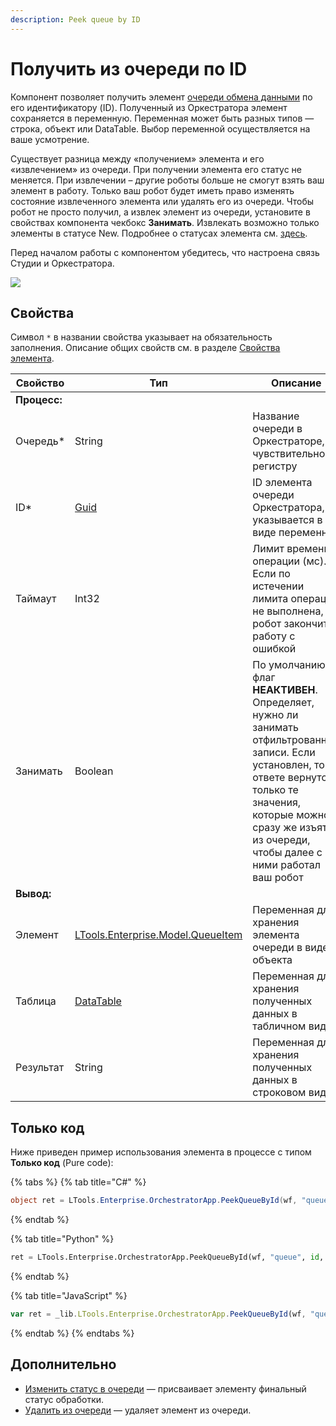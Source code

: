 ```yaml
---
description: Peek queue by ID
---
```


# Получить из очереди по ID

Компонент позволяет получить элемент [очереди обмена данными](https://docs.primo-rpa.ru/primo-rpa/orchestrator/basics/data-queues) по его идентификатору (ID). Полученный из Оркестратора элемент сохраняется в переменную. Переменная может быть разных типов — строка, объект или DataTable. Выбор переменной осуществляется на ваше усмотрение.

Существует разница между «получением» элемента и его «извлечением» из очереди. При получении элемента его статус не меняется. При извлечении – другие роботы больше не смогут взять ваш элемент в работу. Только ваш робот будет иметь право изменять состояние извлеченного элемента или удалять его из очереди. Чтобы робот не просто получил, а извлек элемент из очереди, установите в свойствах компонента чекбокс **Занимать**. Извлекать возможно только элементы в статусе New. Подробнее о статусах элемента см. [здесь](https://docs.primo-rpa.ru/primo-rpa/orchestrator/basics/data-queues/items#statusy-elementa).

Перед началом работы с компонентом убедитесь, что настроена связь Студии и Оркестратора.

![](../../../resources/basic/orch/queues/peek-queue-by-id.png) 

## Свойства
Символ `*` в названии свойства указывает на обязательность заполнения. Описание общих свойств см. в разделе [Свойства элемента](https://docs.primo-rpa.ru/primo-rpa/primo-studio/process/elements#svoistva-elementa).

| Свойство   | Тип       | Описание                 | Пример
| ---------- | --------- | ------------------------ | ------------- |
| **Процесс:** | | |
| Очередь\*  | String    | Название очереди в Оркестраторе, чувствительно к регистру | `"Queue name"`
| ID\*       | [Guid](https://docs.microsoft.com/ru-ru/dotnet/api/system.guid?view=net-6.0) | ID элемента очереди Оркестратора, указывается в виде переменной | 
| Таймаут    | Int32     | Лимит времени операции (мс). Если по истечении лимита операция не выполнена, робот закончит работу с ошибкой | `5000`
| Занимать   | Boolean   | По умолчанию флаг **НЕАКТИВЕН**. Определяет, нужно ли занимать отфильтрованные записи. Если установлен, то в ответе вернутся только те значения, которые можно сразу же изъять из очереди, чтобы далее с ними работал ваш робот |
| **Вывод:** |   |   |
| Элемент    | [LTools.Enterprise.Model.QueueItem](https://docs.primo-rpa.ru/primo-rpa/g_elements/el_basic/els_orch/els_queues/datatypes) | Переменная для хранения элемента очереди в виде объекта | 
| Таблица    | [DataTable](https://learn.microsoft.com/ru-ru/dotnet/api/system.data.datatable?view=net-8.0&viewFallbackFrom=net-4.6.1) | Переменная для хранения полученных данных в табличном виде | 
| Результат  | String    | Переменная для хранения полученных данных в строковом виде | 


## Только код
Ниже приведен пример использования элемента в процессе с типом **Только код** (Pure code):

{% tabs %}
{% tab title="C#" %}
```csharp
object ret = LTools.Enterprise.OrchestratorApp.PeekQueueById(wf, "queue", id, false);
```
{% endtab %}

{% tab title="Python" %}
```python
ret = LTools.Enterprise.OrchestratorApp.PeekQueueById(wf, "queue", id, false)
```
{% endtab %}

{% tab title="JavaScript" %}
```javascript
var ret = _lib.LTools.Enterprise.OrchestratorApp.PeekQueueById(wf, "queue", id, false);
```
{% endtab %}
{% endtabs %}

## Дополнительно
* [Изменить статус в очереди](https://docs.primo-rpa.ru/primo-rpa/g_elements/el_basic/els_orch/els_queues/changequeueitemstate) — присваивает элементу финальный статус обработки. 
* [Удалить из очереди](https://docs.primo-rpa.ru/primo-rpa/g_elements/el_basic/els_orch/els_queues/deletefromqueue) — удаляет элемент из очереди.
